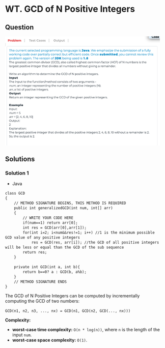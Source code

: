 # WT. GCD of N Positive Integers

## Question

![WT. GCD of N Positive Integers](Images/WT-GCDOfNPositiveIntegers.png)

## Solutions

### Solution 1

* Java
```
class GCD
{
    // METHOD SIGNATURE BEGINS, THIS METHOD IS REQUIRED
    public int generalizedGCD(int num, int[] arr)
    {
        // WRITE YOUR CODE HERE
        if(num==1) return arr[0];
        int res = GCD(arr[0],arr[1]);
        for(int i=2; i<num&&res!=1; i++) //1 is the minimum possible GCD value of any positive integers
            res = GCD(res, arr[i]); //the GCD of all positive integers will be less or equal than the GCD of the sub sequence
        return res;
    }
    
    private int GCD(int a, int b){
        return b==0? a : GCD(b, a%b);
    }
    // METHOD SIGNATURE ENDS
}
```

The GCD of N Positive Integers can be computed by incrementally computing the GCD of two numbers:

`GCD(n1, n2, n3, ..., nx) = GCD(n1, GCD(n2, GCD(..., nx)))`

**Complexity:**

* **worst-case time complexity:** `O(n * log(n))`, where `n` is the length of the input `num`.
* **worst-case space complexity:** `O(1)`.